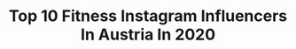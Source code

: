 ---
title: Top 10 Fitness Instagram Influencers In Austria In 2020
description: >-
  Find top fitness Instagram influencers in Austria in 2020. Most popular hashtags: #stayathome #vienna #sunday #ootd.
platform: Instagram
profiles:
  - username: "markserw"
    fullname: >-
      Mark
    location: "Austria"
    followers: 2348
    engagement: 2473
    commentsToLikes: 0.197021
    id: ck9hch2njlcuo0j78nm3m6uhm
    verified: false
    hashtags: "#viennablogger, #bestofstreetwear, #positive, #coffeevibes"
  - username: "doris.xyz"
    fullname: >-
      🌸 Doris Jaritz  | 📍 AUT
    location: "Austria"
    followers: 24268
    engagement: 762
    commentsToLikes: 0.074017
    id: ck0w2jf40oo530i19gw59zm1z
    verified: false
    hashtags: "#malteser, #hipthrust, #fitfamde, #corona"
  - username: "pineapplesandwine"
    fullname: >-
      ANA🌈|daily dose of positivity
    location: "Austria"
    followers: 16149
    engagement: 704
    commentsToLikes: 0.130341
    id: ck0vvga9bp0cf0i19a3nzit57
    verified: false
    hashtags: "#lovemylife, #idealofsweden, #softaesthetics, #babyblue"
  - username: "gerid_rux"
    fullname: >-
      GERID RUX🦋
    location: "Austria"
    followers: 321751
    engagement: 406
    commentsToLikes: 0.046096
    id: ck55jpz9hxja90i11rkatzq9l
    verified: true
    hashtags: "#tb, #nakdfashion"
  - username: "nicoleschoerkmayr"
    fullname: >-
      FITNESS • MINDSET • LIFESTYLE
    location: "Austria"
    followers: 64670
    engagement: 274
    commentsToLikes: 0.118995
    id: ck0w2jf9foo7l0i19731r1qal
    verified: false
    hashtags: "#teamgymqueen, #loveyou, #goals, #dobermann"
  - username: "susannaamarie"
    fullname: >-
      SUSANNA ✨
    location: "Austria"
    followers: 22513
    engagement: 683
    commentsToLikes: 0.047943
    id: ck0vwof5fusk50i19y8syluuz
    verified: false
    hashtags: "#oceanlover, #springvibes, #ausblick, #altoadige"
  - username: "joortner"
    fullname: >-
      Fashion | Menswear & Fitness
    location: "Austria"
    followers: 46652
    engagement: 675
    commentsToLikes: 0.078478
    id: ck0ucj2j5h1ha0i199tilory5
    verified: false
    hashtags: "#outfit, #dapperlook, #gewinnen, #inspire"
  - username: "ela__1308"
    fullname: >-
      Ela 🕊
    location: "Austria"
    followers: 21363
    engagement: 730
    commentsToLikes: 0.126362
    id: ckap6ynovhwt50i78koinlnp4
    verified: false
    hashtags: "#dekoideen, #sundayfunday, #leatherleggings, #vogove"
  - username: "verena_katrien"
    fullname: >-
      verena_katrien
    location: "Austria"
    followers: 95249
    engagement: 447
    commentsToLikes: 0.045719
    id: ck5c8wpnyaclj0i11be6r2ole
    verified: false
    hashtags: "#missingtravel, #dieselunderwear, #selbstst, #mylife"
  - username: "melanie_lechner"
    fullname: >-
      Certified Online Coach
    location: "Austria"
    followers: 15795
    engagement: 337
    commentsToLikes: 0.301106
    id: ck9wf3dljn3sc0j78f00ublil
    verified: false
    hashtags: "#stoffwechsel, #gesundheitistalles, #goalreached, #healthcoach"
---
